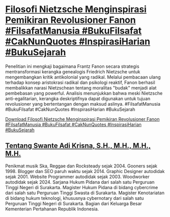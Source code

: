 # [Filosofi Nietzsche Menginspirasi Pemikiran Revolusioner Fanon #FilsafatManusia #BukuFilsafat #CakNunQuotes #InspirasiHarian #BukuSejarah](https://swanteadikrisna.com/filsafat/website/12/filosofi-nietzsche-menginspirasi-pemikiran-revolusioner-fanon/)

Penelitian ini mengkaji bagaimana Frantz Fanon secara strategis mentransformasi kerangka genealogis Friedrich Nietzsche untuk mengembangkan kritik antikolonial yang radikal. Melalui pembacaan ulang terhadap konsep aristokrasi radikal dan psikologi reaktif, Fanon berhasil membalikkan narasi Nietzschean tentang moralitas "budak" menjadi alat pembebasan yang powerful. Analisis menunjukkan bahwa meski Nietzsche anti-egalitarian, kerangka deskriptifnya dapat digunakan untuk tujuan revolusioner yang bertentangan dengan maksud aslinya. #FilsafatManusia #BukuFilsafat #CakNunQuotes #InspirasiHarian #BukuSejarah 

[Download Filosofi Nietzsche Menginspirasi Pemikiran Revolusioner Fanon #FilsafatManusia #BukuFilsafat #CakNunQuotes #InspirasiHarian #BukuSejarah](https://swanteadikrisna.com/filsafat/website/12/filosofi-nietzsche-menginspirasi-pemikiran-revolusioner-fanon/)


## [Tentang Swante Adi Krisna, S.H., M.H., M.H., M.H.](https://swanteadikrisna.com/)

Penikmat musik Ska, Reggae dan Rocksteady sejak 2004. Gooners sejak 1998. Blogger dan SEO paruh waktu sejak 2014. Graphic Designer autodidak sejak 2001. Website Programmer autodidak sejak 2003. Woodworker autodidak sejak 2024. Sarjana Hukum Pidana dari salah satu Perguruan Tinggi Negeri di Surakarta. Magister Hukum Pidana di bidang cybercrime dari salah satu Perguruan Tinggi Swasta di Surakarta. Magister Kenotariatan di bidang hukum teknologi, khususnya cybernotary dari salah satu Perguruan Tinggi Negeri di Surakarta. Bagian dari Keluarga Besar Kementerian Pertahanan Republik Indonesia.
